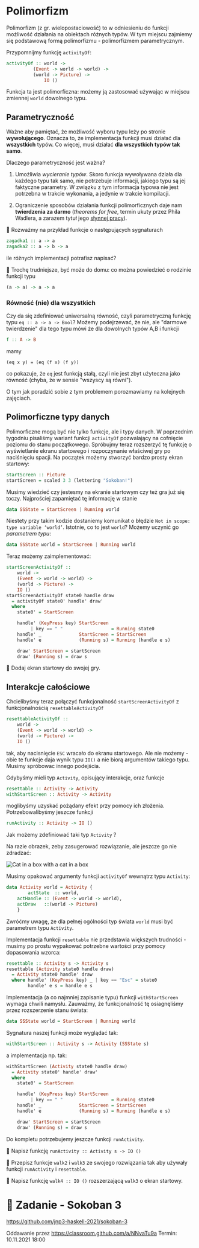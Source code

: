 # Polimorfizm

Polimorfizm (z gr. wielopostaciowość) to w odniesieniu do funkcji możliwość działania na obiektach różnych typów.
W tym miejscu zajmiemy się podstawową formą polimorfizmu - polimorfizmem parametrycznym.

Przypomnijmy funkcję `activityOf`:

```haskell
activityOf :: world ->
	      (Event -> world -> world) ->
	      (world -> Picture) ->
              IO ()
```

Funkcja ta jest polimorficzna: możemy ją zastosować używając w miejscu zmiennej `world` dowolnego typu.

## Parametryczność

Ważne aby pamiętać, że możliwość wyboru typu leży po stronie **wywołującego**. 
Oznacza to, że implementacja funkcji musi działać dla **wszystkich** typów.
Co więcej, musi działać **dla wszystkich typów tak samo**.

Dlaczego parametryczność jest ważna?

1. Umożliwia *wycieranie typów*. Skoro funkcja wywoływana działa dla każdego typu tak samo, nie potrzebuje informacji, 
jakiego typu są jej faktyczne parametry. W związku z tym informacja typowa nie jest potrzebna w trakcie wykonania, a jedynie w trakcie kompilacji.

2. Ograniczenie sposobów działania funkcji polimorficznych daje nam **twierdzenia za darmo** (*theorems for free*, termin ukuty przez Phila Wadlera, a zarazem tytuł jego [słynnej pracy](https://people.mpi-sws.org/~dreyer/tor/papers/wadler.pdf)).

:pencil: Rozważmy na przykład funkcje o następujących sygnaturach

```haskell
zagadka1 :: a -> a
zagadka2 :: a -> b -> a
```

ile różnych implementacji potrafisz napisać?

:pencil: Trochę trudniejsze, być może do domu: co można powiedzieć o rodzinie funkcji typu

```haskell
(a -> a) -> a -> a
```

### Równość (nie) dla wszystkich

Czy da się zdefiniować uniwersalną równość, czyli parametryczną funkcję typu `eq :: a -> a -> Bool`? 
Możemy podejrzewać, że nie, ale "darmowe twierdzenie" dla tego typu mówi że dla dowolnych typów A,B  i funkcji 

```haskell
f :: A -> B
```

mamy

```
(eq x y) = (eq (f x) (f y))
```

co pokazuje, że `eq` jest funkcją stałą, czyli nie jest zbyt użyteczna jako równość (chyba, że w sensie "wszyscy są równi").

O tym jak poradzić sobie z tym problemem porozmawiamy na kolejnych zajęciach.

## Polimorficzne typy danych

Polimorficzne mogą być nie tylko funkcje, ale i typy danych. W poprzednim tygodniu pisaliśmy wariant funkcji `activityOf`
pozwalający na cofnięcie poziomu do stanu początkowego. 
Spróbujmy teraz rozszerzyć tę funkcję o wyświetlanie ekranu startowego i rozpoczynanie właściwej gry po naciśnięciu spacji.
Na początek możemy stworzyć bardzo prosty ekran startowy:

```haskell
startScreen :: Picture
startScreen = scaled 3 3 (lettering "Sokoban!")
```

Musimy wiedzieć czy jestesmy na ekranie startowym czy też gra już się toczy.  Najprościej zapamiętać tę informację w stanie

```haskell
data SSState = StartScreen | Running world
```

Niestety przy takim kodzie dostaniemy komunikat o błędzie `Not in scope: type variable ‘world’`. Istotnie, co to jest `world`? 
Możemy uczynić go *parametrem typu*:

```haskell
data SSState world = StartScreen | Running world
```

Teraz możemy zaimplementować:

```haskell
startScreenActivityOf ::
    world ->
    (Event -> world -> world) -> 
    (world -> Picture) ->
    IO ()
startScreenActivityOf state0 handle draw
  = activityOf state0' handle' draw'
  where
    state0' = StartScreen

    handle' (KeyPress key) StartScreen
         | key == " "                  = Running state0
    handle' _              StartScreen = StartScreen
    handle' e              (Running s) = Running (handle e s)

    draw' StartScreen = startScreen
    draw' (Running s) = draw s
```

:pencil: Dodaj ekran startowy do swojej gry.

## Interakcje całościowe

Chcielibyśmy teraz połączyć funkcjonalność  `startScreenActivityOf` z funkcjonalnością `resettableActivityOf`

```haskell
resettableActivityOf ::
    world ->
    (Event -> world -> world) ->
    (world -> Picture) ->
    IO ()
```

tak, aby nacisnięcie `ESC` wracało do ekranu startowego. Ale nie możemy - obie te funkcje daja wynik typu `IO()` a nie biorą argumentów takiego typu. Musimy spróbowac innego podejścia.

Gdybyśmy mieli typ `Activity`, opisujący interakcje, oraz funkcje

```haskell
resettable :: Activity -> Activity
withStartScreen :: Activity -> Activity
```

moglibyśmy uzyskać pożądany efekt przy pomocy ich złożenia. Potrzebowalibyśmy jeszcze funkcji

```haskell
runActivity :: Activity -> IO ()
```

Jak możemy zdefiniować taki typ `Activity` ? 

Na razie obrazek, zeby zasugerować rozwiązanie, ale jeszcze go nie zdradzać:

![Cat in a box with a cat in a box](https://i.redd.it/k5mjhyewkxdz.jpg)

Musimy opakować argumenty funkcji `activityOf` wewnątrz typu `Activity`:

```haskell
data Activity world = Activity {
        actState  :: world,
	actHandle :: (Event -> world -> world),
	actDraw   ::(world -> Picture)
	}
```
Zwróćmy uwagę, że dla pełnej ogólności typ świata `world` musi być parametrem typu `Activity`.

Implementacja funkcji `resettable` nie przedstawia większych trudności - musimy po prostu wypakować potrzebne wartości
przy pomocy dopasowania wzorca:

```haskell
resettable :: Activity s -> Activity s
resettable (Activity state0 handle draw)
  = Activity state0 handle' draw
  where handle' (KeyPress key) _ | key == "Esc" = state0
        handle' e s = handle e s
```

Implementacja (a co najmniej zapisanie typu) funkcji `withStartScreen` wymaga chwili namysłu. Zauważmy, że funkcjonalność tę osiagnęliśmy przez rozszerzenie stanu świata:

```haskell
data SSState world = StartScreen | Running world
```

Sygnatura naszej funkcji może wyglądać tak:

```haskell
withStartScreen :: Activity s -> Activity (SSState s)
```

a implementacja np. tak:

```haskell
withStartScreen (Activity state0 handle draw)
  = Activity state0' handle' draw'
  where
    state0' = StartScreen

    handle' (KeyPress key) StartScreen
         | key == " "                  = Running state0
    handle' _              StartScreen = StartScreen
    handle' e              (Running s) = Running (handle e s)

    draw' StartScreen = startScreen
    draw' (Running s) = draw s
 ```
 
 Do kompletu potrzebujemy jeszcze funkcji `runActivity`.
 
 :pencil: Napisz funkcję `runActivity :: Activity s -> IO ()`
 
 :pencil: Przepisz funkcje `walk2` i `walk3` ze swojego rozwiązania tak aby używały funkcji `runActivity` i `resettable`.
 
 :pencil: Napisz funkcję `walk4 :: IO ()` rozszerzającą `walk3` o ekran startowy.

# :pencil: Zadanie - Sokoban 3

https://github.com/jnp3-haskell-2021/sokoban-3

Oddawanie przez https://classroom.github.com/a/NNvaTu9a 
Termin: 10.11.2021 18:00 
